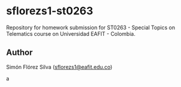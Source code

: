 # sflorezs1-st0263

Repository for homework submission for ST0263 - Special Topics on Telematics course on Universidad EAFIT - Colombia.

## Author

Simón Flórez Silva (sflorezs1@eafit.edu.co)

a
